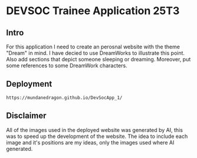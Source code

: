 # DEVSOC Trainee Application 25T3
## Intro
For this application I need to create an perosnal website with the theme "Dream" in mind.
I have decied to use DreamWorks to illustrate this point. Also add sections that depict someone sleeping or dreaming.
Moreover, put some references to some DreamWork characters.

## Deployment
`https://mundanedragon.github.io/DevSocApp_1/`

## Disclaimer
All of the images used in the deployed website was generated by AI, this was to speed up the development of the website.
The idea to include each image and it's positions are my ideas, only the images used where AI generated.